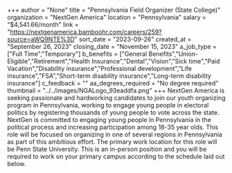 +++
author = "None"
title = "Pennsylvania Field Organizer (State College)"
organization = "NextGen America"
location = "Pennsylvania"
salary = "$4,541.66/month"
link = "https://nextgenamerica.bamboohr.com/careers/259?source=aWQ9NTE%3D"
sort_date = "2023-09-26"
created_at = "September 26, 2023"
closing_date = "November 15, 2023"
a_job_type = ["Full Time","Temporary"]
b_benefits = ["General Benefits","Union-Eligible","Retirement","Health Insurance","Dental","Vision","Sick time","Paid Vacation","Disability insurance","Professional development","Life insurance","FSA","Short-term disability insurance","Long-term disability insurance"]
c_feedback = ""
aa_degrees_required = "No degree required"
thumbnail = "../../images/NGALogo_93eaddfa.png"
+++
NextGen America is seeking passionate and hardworking candidates to join our youth organizing program in Pennsylvania, working to engage young people in electoral politics by registering thousands of young people to vote across the state. NextGen is committed to engaging young people in Pennsylvania in the political process and increasing participation among 18-35 year olds. This role will be focused on organizing in one of several regions in Pennsylvania as part of this ambitious effort. The primary work location for this role will be Penn State University. This is an in-person position and you will be required to work on your primary campus according to the schedule laid out below.